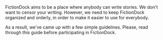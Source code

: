 FictionDock aims to be a place where anybody can write stories.
We don't want to censor your writing.
However, we need to keep FictionDock organized and orderly, in order to make it easier to use for everybody.

As a result, we've came up with a few simple guidelines.
Please, read through this guide before participating in FictionDock.
